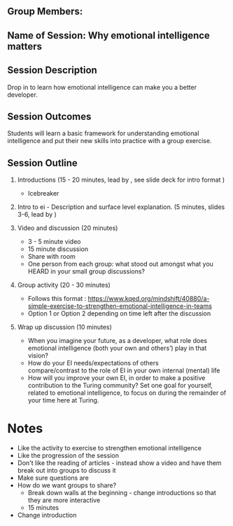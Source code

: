 ## Group Members:
 


## Name of Session: Why emotional intelligence matters

## Session Description

Drop in to learn how emotional intelligence can make you a better developer.


## Session Outcomes


Students will learn a basic framework for understanding emotional intelligence and put their new skills into practice with a group exercise.


## Session Outline


 1. Introductions (15 - 20 minutes, lead by , see slide deck for intro format )
    - Icebreaker
 2. Intro to ei - Description and surface level explanation. (5 minutes, slides 3-6, lead by )
 3. Video and discussion (20 minutes)
    - 3 - 5 minute video
    - 15 minute discussion
    - Share with room
    - One person from each group: what stood out amongst what you   HEARD in your small group discussions?

 4. Group activity (20 - 30 minutes)
    - Follows this format : https://www.kqed.org/mindshift/40880/a-simple-exercise-to-strengthen-emotional-intelligence-in-teams
    - Option 1 or Option 2 depending on time left after the discussion

 5. Wrap up discussion (10 minutes)
    - When you imagine your future, as a developer, what role 
  does emotional intelligence (both your own and others’) 
  play in that vision?
    - How do your EI needs/expectations of others      	
  compare/contrast to the role of EI in your own internal 
  (mental) life
    - How will you improve your own EI, in order to make a 
  positive contribution to the Turing community? Set one goal 
  for yourself, related to emotional intelligence, to focus 
  on during the remainder of your time here at Turing.

# Notes
 - Like the activity to exercise to strengthen emotional intelligence
 - Like the progression of the session
 - Don't like the reading of articles - instead show a video and have them break out into groups to discuss it
 - Make sure questions are
 - How do we want groups to share?
   - Break down walls at the beginning - change introductions so that they are more interactive
   - 15 minutes
 - Change introduction
